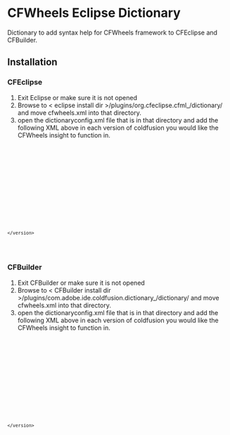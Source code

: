 # CFWheels Eclipse Dictionary
Dictionary to add syntax help for CFWheels framework to CFEclipse and CFBuilder.

## Installation

### CFEclipse

1.  Exit Eclipse or make sure it is not opened
2.  Browse to < eclipse install dir >/plugins/org.cfeclipse.cfml_<version number>/dictionary/ and move cfwheels.xml into that directory.
3.  open the dictionaryconfig.xml file that is in that directory and add the following XML above in each version of coldfusion you would like the CFWheels insight to function in.

<code>
<dictionary id="CF_DICTIONARY">
	<version key="ColdFusion9" label="ColdFusion 9">
        <grammar location="cf9.xml" />
        <grammar location="cfwheels.xml" />
    </version>
	<version key="ColdFusion8" label="ColdFusion 8">
		<grammar location="cf8.xml" />
		<grammar location="cfwheels.xml" />
	</version>
	<version key="ColdFusionMX7" label="ColdFusion MX 7">
		<grammar location="cfml7.xml" />
		
	</version>
	
</dictionary>
</code>

### CFBuilder

1.  Exit CFBuilder or make sure it is not opened
2.  Browse to < CFBuilder install dir >/plugins/com.adobe.ide.coldfusion.dictionary_<version number>/dictionary/ and move cfwheels.xml into that directory.
3.  open the dictionaryconfig.xml file that is in that directory and add the following XML above in each version of coldfusion you would like the CFWheels insight to function in.

<code>
<dictionary id="CF_DICTIONARY">
	<version key="ColdFusion9" label="ColdFusion 9">
        <grammar location="cf9.xml" />
        <grammar location="cfwheels.xml" />
    </version>
	<version key="ColdFusion8" label="ColdFusion 8">
		<grammar location="cf8.xml" />
		<grammar location="cfwheels.xml" />
	</version>
	<version key="ColdFusionMX7" label="ColdFusion MX 7">
		<grammar location="cfml7.xml" />
		
	</version>
	
</dictionary>
</code>

